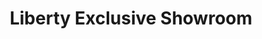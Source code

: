 ---
title: "Liberty Exclusive Showroom"
url: /bangalore/liberty-exclusive-showroom-27th-main-road/
shop: shoes
---